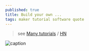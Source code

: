 ```yaml
---
published: true
title: Build your own ...
tags: maker tutorial software quote
---
```

> see [Many tutorials](https://github.com/danistefanovic/build-your-own-x) / [HN](https://news.ycombinator.com/item?id=21430321)

![caption](https://raw.githubusercontent.com/danistefanovic/build-your-own-x/master/feynman.png)
